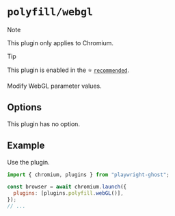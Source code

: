 # `polyfill/webgl`

> [!NOTE]
>
> This plugin only applies to Chromium.

> [!TIP]
>
> This plugin is enabled in the ⭐ [`recommended`](../recommended.md).

Modify WebGL parameter values.

## Options

This plugin has no option.

## Example

Use the plugin.

```javascript
import { chromium, plugins } from "playwright-ghost";

const browser = await chromium.launch({
  plugins: [plugins.polyfill.webGL()],
});
// ...
```
